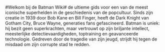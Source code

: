 
#Welkom bij de Batman Wiki#
de ultieme gids voor een van de meest iconische superhelden in de geschiedenis van de popcultuur. 
Sinds zijn creatie in 1939 door Bob Kane en Bill Finger, heeft de Dark Knight van Gotham City, Bruce Wayne, generaties fans gefascineerd.
Batman is uniek: hij bezit geen superkrachten, maar vertrouwt op zijn briljante intellect, meesterlijke detectievaardigheden, toptraining en geavanceerde technologie.
Gedreven door de tragedie van zijn jeugd, strijdt hij tegen de misdaad om zijn corrupte stad te redden.
